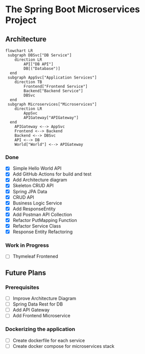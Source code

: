 # The Spring Boot Microservices Project

## Architecture

```mermaid
flowchart LR
 subgraph DBSvc["DB Service"]
    direction LR
        API["DB API"]
        DB[("Database")]
  end
 subgraph AppSvc["Application Services"]
    direction TB
        Frontend["Frontend Service"]
        Backend["Backend Service"]
        DBSvc
  end
 subgraph Microservices["Microservices"]
    direction LR
        AppSvc
        APIGateway["APIGateway"]
  end
    APIGateway <--> AppSvc
    Frontend <--> Backend
    Backend <--> DBSvc
    API <--> DB
    World["World"] <--> APIGateway
```

### Done

- [x] Simple Hello World API
- [x] Add GitHub Actions for build and test
- [x] Add Architecture diagram
- [x] Skeleton CRUD API
- [x] Spring JPA Data
- [x] CRUD API
- [x] Business Logic Service
- [x] Add ResponseEntity
- [x] Add Postman API Collection
- [x] Refactor PutMapping Function
- [x] Refactor Service Class
- [x] Response Entity Refactoring

### Work in Progress

- [ ] Thymeleaf Frontened

## Future Plans

### Prerequisites

- [ ] Improve Architecture Diagram
- [ ] Spring Data Rest for DB
- [ ] Add API Gateway
- [ ] Add Frontend Microservice

### Dockerizing the application

- [ ] Create dockerfile for each service
- [ ] Create docker compose for microservices stack
